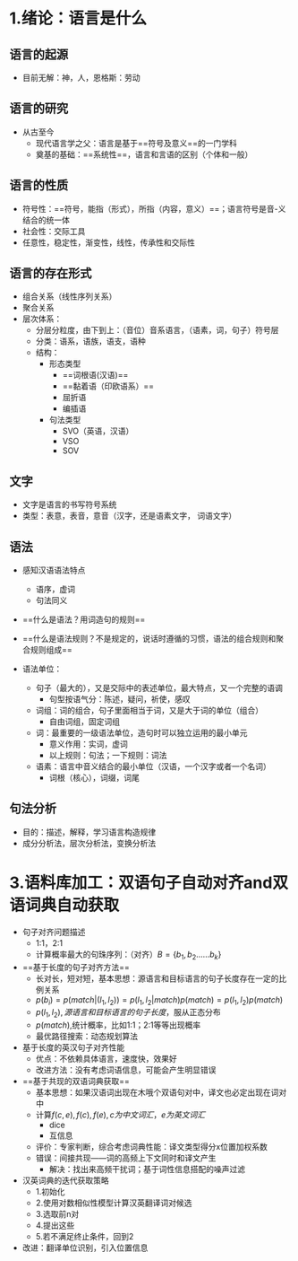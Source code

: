 # 1.绪论：语言是什么

## 语言的起源

- 目前无解：神，人，恩格斯：劳动

## 语言的研究

- 从古至今
  - 现代语言学之父：语言是基于==符号及意义==的一门学科
  - 奠基的基础：==系统性==，语言和言语的区别（个体和一般）

## 语言的性质

- 符号性：==符号，能指（形式），所指（内容，意义）==；语言符号是音-义结合的统一体
- 社会性：交际工具
- 任意性，稳定性，渐变性，线性，传承性和交际性

## 语言的存在形式

- 组合关系（线性序列关系）
- 聚合关系
- 层次体系：
  - 分层分粒度，由下到上：（音位）音系语言，（语素，词，句子）符号层
  - 分类：语系，语族，语支，语种
  - 结构：
    - 形态类型
      - ==词根语(汉语)==
      - ==黏着语（印欧语系）==
      - 屈折语
      - 编插语
    - 句法类型
      - SVO（英语，汉语）
      - VSO
      - SOV

## 文字

- 文字是语言的书写符号系统
- 类型：表意，表音，意音（汉字，还是语素文字， 词语文字）

## 语法

- 感知汉语语法特点
  - 语序，虚词
  - 句法同义

- ==什么是语法？用词造句的规则==
- ==什么是语法规则？不是规定的，说话时遵循的习惯，语法的组合规则和聚合规则组成==
- 语法单位：
  - 句子（最大的），又是交际中的表述单位，最大特点，又一个完整的语调
    - 句型按语气分：陈述，疑问，祈使，感叹
  - 词组：词的组合，句子里面相当于词，又是大于词的单位（组合）
    - 自由词组，固定词组
  - 词：最重要的一级语法单位，造句时可以独立运用的最小单元
    - 意义作用：实词，虚词
    - 以上规则：句法；一下规则：词法
  - 语素：语言中音义结合的最小单位（汉语，一个汉字或者一个名词）
    - 词根（核心），词缀，词尾

## 句法分析

- 目的：描述，解释，学习语言构造规律
- 成分分析法，层次分析法，变换分析法

# 3.语料库加工：双语句子自动对齐and双语词典自动获取

- 句子对齐问题描述
  - 1:1，2:1
  - 计算概率最大的句珠序列：（对齐）$B=\{b_1,b_2……b_k\}$
- ==基于长度的句子对齐方法==
  - 长对长，短对短，基本思想：源语言和目标语言的句子长度存在一定的比例关系
  - $p(b_i)=p(match|(l_1,l_2))=p(l_1,l_2|match)p(match)=p(l_1,l_2)p(match)$
  - $p(l_1,l_2),源语言和目标语言的句子长度$，服从正态分布
  - $p(match)$,统计概率，比如1:1；2:1等等出现概率
  - 最优路径搜索：动态规划算法
- 基于长度的英汉句子对齐性能
  - 优点：不依赖具体语言，速度快，效果好
  - 改进方法：没有考虑词语信息，可能会产生明显错误
- ==基于共现的双语词典获取==
  - 基本思想：如果汉语词出现在木哦个双语句对中，译文也必定出现在词对中
  - 计算$f(c,e),f(c),f(e),c为中文词汇，e为英文词汇$
    - dice
    - 互信息
  - 评价：专家判断，综合考虑词典性能：译文类型得分x位置加权系数
  - 错误：间接共现——词的高频上下文同时和译文产生
    - 解决：找出来高频干扰词；基于词性信息搭配的噪声过滤
- 汉英词典的迭代获取策略
  - 1.初始化
  - 2.使用对数相似性模型计算汉英翻译词对候选
  - 3.选取前n对
  - 4.提出这些
  - 5.若不满足终止条件，回到2
- 改进：翻译单位识别，引入位置信息


